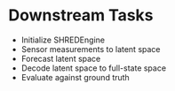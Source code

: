# Downstream Tasks
- Initialize SHREDEngine
- Sensor measurements to latent space
- Forecast latent space
- Decode latent space to full-state space
- Evaluate against ground truth